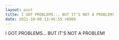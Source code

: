 ```yaml
---
layout: post
title: I GOT PROBLEMS... BUT IT'S NOT A PROBLEM!
date: 2021-10-08 13:46:55 +0000
---
```


I GOT PROBLEMS... BUT IT'S NOT A PROBLEM!

